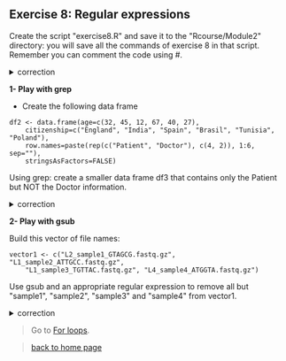 ## Exercise 8: Regular expressions

Create the script "exercise8.R" and save it to the "Rcourse/Module2" directory: you will save all the commands of exercise 8 in that script.
<br>Remember you can comment the code using #.


<details>
<summary>
correction
</summary>

```{r}
getwd()
setwd("~/Rcourse/Module2")
```

</details>


**1- Play with grep**

* Create the following data frame

```{r}
df2 <- data.frame(age=c(32, 45, 12, 67, 40, 27), 
	citizenship=c("England", "India", "Spain", "Brasil", "Tunisia", "Poland"), 
	row.names=paste(rep(c("Patient", "Doctor"), c(4, 2)), 1:6, sep=""),
	stringsAsFactors=FALSE)

```

Using grep: create a smaller data frame df3 that contains only the Patient but NOT the Doctor information.

<details>
<summary>
correction
</summary>

```{r}
# Select row names
rownames(df2)
# Select only rownames that correspond to patients
grep("Patient", rownames(df2))
# Create data frame that contains only those rows
df3 <- df2[grep("Patient", rownames(df2)), ]
```

</details>

**2- Play with gsub**

Build this vector of file names:

```{r}
vector1 <- c("L2_sample1_GTAGCG.fastq.gz", "L1_sample2_ATTGCC.fastq.gz", 
	"L1_sample3_TGTTAC.fastq.gz", "L4_sample4_ATGGTA.fastq.gz")
```

Use gsub and an appropriate regular expression to remove all but "sample1", "sample2", "sample3" and "sample4" from vector1.

<details>
<summary>
correction
</summary>

```{r}
# | is used as OR
gsub(pattern="L[124]{1}_|_[ATGC]{6}.fastq.gz", 
	replacement="", 
	x=vector1)
```

</details>

> Go to [For loops](https://biocorecrg.github.io/CRG_RIntroduction/forloop).

> [back to home page](https://biocorecrg.github.io/CRG_RIntroduction)
